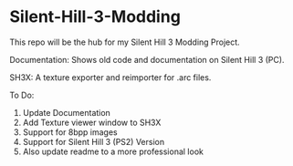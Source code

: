 # Silent-Hill-3-Modding
This repo will be the hub for my Silent Hill 3 Modding Project.

Documentation: Shows old code and documentation on Silent Hill 3 (PC).

SH3X: A texture exporter and reimporter for .arc files. 

To Do:
1. Update Documentation
2. Add Texture viewer window to SH3X
3. Support for 8bpp images
4. Support for Silent Hill 3 (PS2) Version
5. Also update readme to a more professional look
